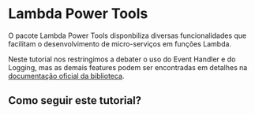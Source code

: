 # Lambda Power Tools

O pacote Lambda Power Tools disponbiliza diversas funcionalidades que facilitam o desenvolvimento de micro-serviços em funções Lambda.

Neste tutorial nos restringimos a debater o uso do Event Handler e do Logging, mas as demais features podem ser encontradas em detalhes na [documentação oficial da biblioteca](https://awslabs.github.io/aws-lambda-powertools-python/latest/).

## Como seguir este tutorial?